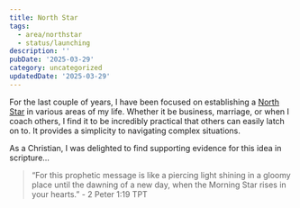 ```yaml
---
title: North Star
tags:
  - area/northstar
  - status/launching
description: ''
pubDate: '2025-03-29'
category: uncategorized
updatedDate: '2025-03-29'
---
```

 
 

For the last couple of years, I have been focused on establishing a [North Star](https://marthabeck.com/product/finding-your-own-north-star/) in various areas of my life. Whether it be business, marriage, or when I coach others, I find it to be incredibly practical that others can easily latch on to. It provides a simplicity to navigating complex situations.

As a Christian, I was delighted to find supporting evidence for this idea in scripture…

> “For this prophetic message is like a piercing light shining in a gloomy place until the dawning of a new day, when the Morning Star rises in your hearts.”
> ‭‭- 2 Peter‬ ‭1‬:‭19‬ ‭TPT‬‬
